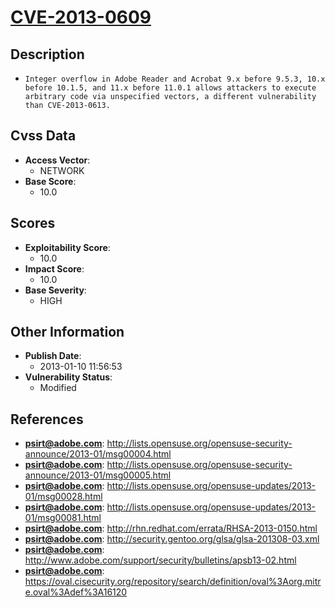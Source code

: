 
# [CVE-2013-0609](http://lists.opensuse.org/opensuse-security-announce/2013-01/msg00004.html)

## Description

- `Integer overflow in Adobe Reader and Acrobat 9.x before 9.5.3, 10.x before 10.1.5, and 11.x before 11.0.1 allows attackers to execute arbitrary code via unspecified vectors, a different vulnerability than CVE-2013-0613.`

## Cvss Data

- **Access Vector**:
  - NETWORK
- **Base Score**:
  - 10.0

## Scores

- **Exploitability Score**:
  - 10.0
- **Impact Score**:
  - 10.0
- **Base Severity**:
  - HIGH

## Other Information

- **Publish Date**:
  - 2013-01-10 11:56:53
- **Vulnerability Status**:
  - Modified

## References

- **psirt@adobe.com**: http://lists.opensuse.org/opensuse-security-announce/2013-01/msg00004.html
- **psirt@adobe.com**: http://lists.opensuse.org/opensuse-security-announce/2013-01/msg00005.html
- **psirt@adobe.com**: http://lists.opensuse.org/opensuse-updates/2013-01/msg00028.html
- **psirt@adobe.com**: http://lists.opensuse.org/opensuse-updates/2013-01/msg00081.html
- **psirt@adobe.com**: http://rhn.redhat.com/errata/RHSA-2013-0150.html
- **psirt@adobe.com**: http://security.gentoo.org/glsa/glsa-201308-03.xml
- **psirt@adobe.com**: http://www.adobe.com/support/security/bulletins/apsb13-02.html
- **psirt@adobe.com**: https://oval.cisecurity.org/repository/search/definition/oval%3Aorg.mitre.oval%3Adef%3A16120
